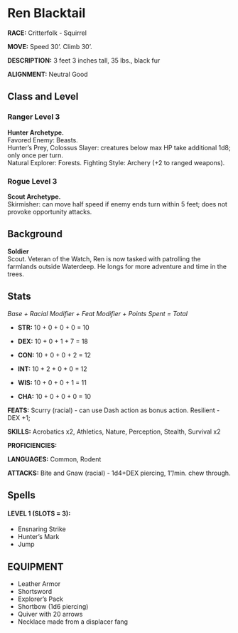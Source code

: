 # Ren Blacktail 

**RACE:** Critterfolk - Squirrel

**MOVE:** Speed 30’. Climb 30’.

**DESCRIPTION:** 3 feet 3 inches tall, 35 lbs., black fur

**ALIGNMENT:** Neutral Good

## Class and Level

### Ranger Level 3
**Hunter Archetype.** \
Favored Enemy: Beasts. \
Hunter’s Prey, Colossus Slayer: creatures below max HP take additional 1d8; only once per turn. \
Natural Explorer: Forests. Fighting Style: Archery (+2 to ranged weapons). 

### Rogue Level 3
**Scout Archetype.** \
Skirmisher: can move half speed if enemy ends turn within 5 feet; does not provoke opportunity attacks.

## Background
**Soldier** \
Scout. Veteran of the Watch, Ren is now tasked with patrolling the farmlands outside Waterdeep. He longs for more adventure and time in the trees.

## Stats

*Base + Racial Modifier + Feat Modifier + Points Spent = Total*

* **STR:** 10 + 0 + 0 + 0 = 10

* **DEX:** 10 + 0 + 1 + 7 = 18

* **CON:** 10 + 0 + 0 + 2 = 12

* **INT:** 10 + 2 + 0 + 0 = 12

* **WIS:** 10 + 0 + 0 + 1 = 11

* **CHA:** 10 + 0 + 0 + 0 = 10

**FEATS:** Scurry (racial) - can use Dash action as bonus action. Resilient - DEX +1; 

**SKILLS:** Acrobatics x2, Athletics, Nature, Perception, Stealth, Survival x2

**PROFICIENCIES:** 

**LANGUAGES:** Common, Rodent

**ATTACKS:** Bite and Gnaw (racial) - 1d4+DEX piercing, 1”/min. chew through.

## Spells
#### LEVEL 1 (SLOTS = 3):
* Ensnaring Strike
* Hunter’s Mark
* Jump

## EQUIPMENT
* Leather Armor
* Shortsword
* Explorer’s Pack
* Shortbow (1d6 piercing)
* Quiver with 20 arrows
* Necklace made from a displacer fang
